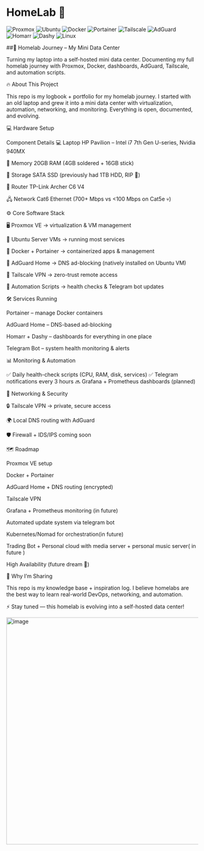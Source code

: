 # HomeLab 🚀  

![Proxmox](https://img.shields.io/badge/Proxmox-VE-orange?logo=proxmox)
![Ubuntu](https://img.shields.io/badge/Ubuntu-Server-E95420?logo=ubuntu)
![Docker](https://img.shields.io/badge/Docker-Engine-2496ED?logo=docker)
![Portainer](https://img.shields.io/badge/Portainer-UI-13BEF9?logo=portainer)
![Tailscale](https://img.shields.io/badge/Tailscale-VPN-000000?logo=tailscale)
![AdGuard](https://img.shields.io/badge/AdGuard-Home-68BC71?logo=adguard)
![Homarr](https://img.shields.io/badge/Homarr-Dashboard-5D87BF?logo=windows-terminal)
![Dashy](https://img.shields.io/badge/Dashy-Startpage-4CAF50?logo=google-chrome)
![Linux](https://img.shields.io/badge/Linux-Systems-333333?logo=linux)

##🏡 Homelab Journey – My Mini Data Center

Turning my laptop into a self-hosted mini data center.
Documenting my full homelab journey with Proxmox, Docker, dashboards, AdGuard, Tailscale, and automation scripts.

🔥 About This Project

This repo is my logbook + portfolio for my homelab journey.
I started with an old laptop and grew it into a mini data center with virtualization, automation, networking, and monitoring. Everything is open, documented, and evolving.

💻 Hardware Setup

Component	Details
💻 Laptop	HP Pavilion – Intel i7 7th Gen U-series, Nvidia 940MX

💾 Memory	20GB RAM (4GB soldered + 16GB stick)

🔧 Storage	SATA SSD (previously had 1TB HDD, RIP 🥹)

📡 Router	TP-Link Archer C6 V4

🖧 Network	Cat6 Ethernet (700+ Mbps vs <100 Mbps on Cat5e 💀)

⚙️ Core Software Stack

🖥️ Proxmox VE → virtualization & VM management

🐧 Ubuntu Server VMs → running most services

🐳 Docker + Portainer → containerized apps & management

🚫 AdGuard Home → DNS ad-blocking (natively installed on Ubuntu VM)

🔐 Tailscale VPN → zero-trust remote access

🤖 Automation Scripts → health checks & Telegram bot updates

🛠️ Services Running

Portainer – manage Docker containers

AdGuard Home – DNS-based ad-blocking

Homarr + Dashy – dashboards for everything in one place

Telegram Bot – system health monitoring & alerts

📊 Monitoring & Automation

✅ Daily health-check scripts (CPU, RAM, disk, services)
✅ Telegram notifications every 3 hours
🔜 Grafana + Prometheus dashboards (planned)

🔐 Networking & Security

🔒 Tailscale VPN → private, secure access

🌍 Local DNS routing with AdGuard

🛡️ Firewall + IDS/IPS coming soon

🗺️ Roadmap

 Proxmox VE setup

 Docker + Portainer

 AdGuard Home + DNS routing (encrypted)

 Tailscale VPN

 Grafana + Prometheus monitoring (in future)

 Automated update system via telegram bot

 Kubernetes/Nomad for orchestration(in future)

 Trading Bot + Personal cloud with media server + personal music server( in future )

 High Availability (future dream 🚀)

🤝 Why I’m Sharing

This repo is my knowledge base + inspiration log.
I believe homelabs are the best way to learn real-world DevOps, networking, and automation.

⚡ Stay tuned — this homelab is evolving into a self-hosted data center!


<img width="1141" height="596" alt="image" src="https://github.com/user-attachments/assets/0e760942-2d09-42c7-a514-56a4c2ab762e" />
